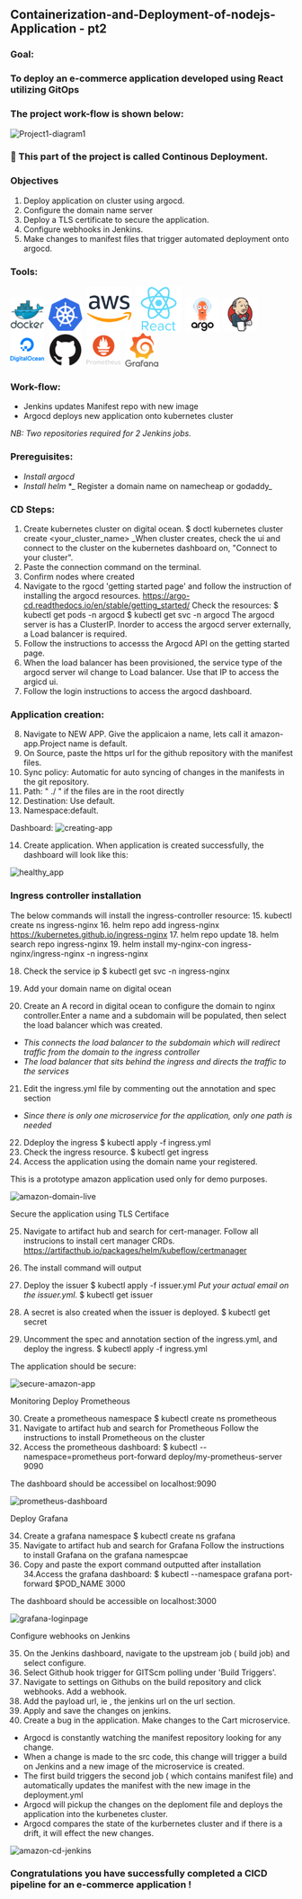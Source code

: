 ## Containerization-and-Deployment-of-nodejs-Application - pt2

### Goal:

### To deploy an e-commerce application developed using React utilizing GitOps 

### The project work-flow is shown below:


  ![Project1-diagram1](https://github.com/Noettie/End-to-End-automated-CI-CD-Pipeline-utilizing-GitOps-PART-ONE/assets/108426517/b56293f8-f11e-4745-80eb-edb06a1f4eb1) 


  
 ### :bookmark: This part of the project is called Continous Deployment. 

### Objectives

1. Deploy application on cluster using argocd.
2. Configure the domain name server
3. Deploy a TLS certificate to secure the application.
4. Configure webhooks in Jenkins.
5. Make changes to manifest files that trigger automated deployment onto argocd.

### Tools:

<div>
  <img src="https://github.com/devicons/devicon/blob/master/icons/docker/docker-original-wordmark.svg" width="60"/>&nbsp;
  <img src="https://github.com/devicons/devicon/blob/master/icons/kubernetes/kubernetes-plain.svg" width="60"/>&nbsp;
  <img src="https://github.com/devicons/devicon/blob/master/icons/amazonwebservices/amazonwebservices-original-wordmark.svg" width="80"/>&nbsp;
  <img src="https://github.com/devicons/devicon/blob/master/icons/react/react-original-wordmark.svg" width="80"/>&nbsp;
  <img src="https://github.com/devicons/devicon/blob/master/icons/argocd/argocd-original-wordmark.svg" width="60"/>&nbsp;
  <img src="https://github.com/devicons/devicon/blob/master/icons/jenkins/jenkins-original.svg" width="60"/>&nbsp;
  <img src="https://github.com/devicons/devicon/blob/master/icons/digitalocean/digitalocean-original-wordmark.svg" width="60"/>&nbsp;
  <img src="https://github.com/devicons/devicon/blob/master/icons/github/github-original.svg" width="60"/>&nbsp;
  <img src="https://github.com/devicons/devicon/blob/master/icons/prometheus/prometheus-original-wordmark.svg" width="60"/>&nbsp;
  <img src="https://github.com/devicons/devicon/blob/master/icons/grafana/grafana-original-wordmark.svg"  width="60"/>&nbsp;
<div>

### Work-flow:
* Jenkins updates Manifest repo with new image
* Argocd deploys new application onto kubernetes cluster

_NB: Two repositories required for 2 Jenkins jobs._

### Prereguisites:

* _Install argocd_
* _Install helm_
*_ Register a domain name on namecheap or godaddy_  

### CD Steps:

1. Create kubernetes cluster on digital ocean.
$ doctl kubernetes cluster create <your_cluster_name>
_When cluster creates, check the ui and connect to the cluster on the kubernetes dashboard on, "Connect to your cluster".
2. Paste the connection command on the terminal.
3. Confirm nodes where created
4. Navigate to the rgocd 'getting started page' and follow the instruction of installing the argocd resources. 
https://argo-cd.readthedocs.io/en/stable/getting_started/
Check the resources:
$ kubectl get pods -n argocd
$ kubectl get svc -n argocd
The argocd server is has a ClusterIP. Inorder to access the argocd server externally, a Load balancer is required.
5. Follow the instructions to accesss the Argocd API on the getting started page.
6. When the load balancer has been provisioned, the service type of the argocd server wil change to Load balancer. Use that IP to access the argicd ui.
7. Follow the login instructions to access the argocd dashboard.

### Application creation:
8. Navigate to NEW APP. Give the applicaion a name, lets call it amazon-app.Project name is default.
9. On Source, paste the https url for the github repository with the manifest files.
10. Sync policy: Automatic for auto syncing of changes in the manifests in the git repository.
11. Path: " ./ " if the files are in the root directly
12. Destination: Use default.
13. Namespace:default.

Dashboard:
![creating-app](https://github.com/Noettie/End-to-End-automated-CI-CD-Pipeline-utilizing-GitOps-PART-ONE/assets/108426517/92cebb14-8e26-4666-97dd-bfaa0dbb43b9)

14. Create application. When application is created successfully, the dashboard will look like this:

![healthy_app](https://github.com/Noettie/End-to-End-automated-CI-CD-Pipeline-utilizing-GitOps-PART-ONE/assets/108426517/cdfcf01d-80c2-4e3c-8108-90794701d96a)

### Ingress controller installation 

The below commands will install the ingress-controller resource:
15. kubectl create ns ingress-nginx
16.  helm repo add ingress-nginx https://kubernetes.github.io/ingress-nginx
17.  helm repo update
18.  helm search repo ingress-nginx
19.  helm install my-nginx-con ingress-nginx/ingress-nginx -n ingress-nginx

18. Check the service ip
$ kubectl get svc -n ingress-nginx


19. Add your domain name on digital ocean
20. Create an A record in digital ocean to configure the domain to nginx controller.Enter a name and a subdomain will be populated, then select the load balancer which was created.
* _This connects the load balancer to the subdomain which will redirect traffic from the domain to the ingress controller_
* _The load balancer that sits behind the ingress and directs the traffic to the services_
21. Edit the ingress.yml file by commenting out the annotation and spec section
* _Since there is only one microservice for the application, only one path is needed_
22. Ddeploy the ingress
$ kubectl apply -f ingress.yml
23. Check the ingress resource.
$ kubectl get ingress
24. Access the application using the domain name your registered. 

This is a prototype amazon application used only for demo purposes.

![amazon-domain-live](https://github.com/Noettie/End-to-End-automated-CI-CD-Pipeline-utilizing-GitOps-PART-ONE/assets/108426517/d9b5d43c-a020-4072-8920-de6d17e5c53d)


Secure the application using TLS Certiface

25. Navigate to artifact hub and search for cert-manager.
Follow all instrucions to install cert manager CRDs.
https://artifacthub.io/packages/helm/kubeflow/certmanager

26. The install command will output

27. Deploy the issuer
$ kubectl apply -f issuer.yml
_Put your actual email on the issuer.yml._
$ kubectl get issuer
28. A secret is also created when the issuer is deployed.
$ kubectl get secret
29. Uncomment the spec and annotation section of the ingress.yml, and deploy the ingress.
$ kubectl apply -f ingress.yml

The application should be secure:

![secure-amazon-app](https://github.com/Noettie/End-to-End-automated-CI-CD-Pipeline-utilizing-GitOps-PART-ONE/assets/108426517/e69ef427-7525-45da-988c-dcea8620bb49)

Monitoring
Deploy Prometheous

30. Create a prometheous namespace
$ kubectl create ns prometheous
32. Navigate to artifact hub and search for Prometheous
Follow the instructions to install Prometheous on the cluster
33. Access the prometheous dashboard:
$ kubectl --namespace=prometheus port-forward deploy/my-prometheus-server 9090

The dashboard should be accessibel on localhost:9090

![prometheus-dashboard](https://github.com/Noettie/End-to-End-automated-CI-CD-Pipeline-utilizing-GitOps-PART-ONE/assets/108426517/b5ecf116-55e0-473e-8a63-0af44b5b710b)

Deploy Grafana

34. Create a grafana namespace
$ kubectl create ns grafana
35. Navigate to artifact hub and search for Grafana
Follow the instructions to install Grafana on the grafana namespcae
33. Copy and paste the export command outputted after installation
34.Access the grafana dashboard:
$ kubectl --namespace grafana port-forward $POD_NAME 3000

The dashboard should be accessible on localhost:3000

![grafana-loginpage](https://github.com/Noettie/End-to-End-automated-CI-CD-Pipeline-utilizing-GitOps-PART-ONE/assets/108426517/2143831d-45d3-4f7b-84c2-de5096622a50)

Configure webhooks on Jenkins

35. On the Jenkins dashboard, navigate to the upstream job ( build job) and select configure.
36. Select Github hook trigger for GITScm polling under 'Build Triggers'.
37. Navigate to settings on Githubs on the build repository and click webhooks. Add a webhook.
38. Add the payload url, ie , the jenkins url on the url section.
39. Apply and save the changes on jenkins.
40. Create a bug in the application. Make changes to the Cart microservice.
* Argocd is constantly watching the manifest repository looking for any change.
* When a change is made to the src code, this change will trigger a build on Jenkins and a new image of the microservice is created.
* The first build triggers the second job ( which contains manifest file) and automatically updates the manifest with the new image in the deployment.yml
* Argocd will pickup the changes on the deploment file and deploys the application into the kurbenetes cluster.
* Argocd compares the state of the kurbernetes cluster and if there is a drift, it will effect the new changes.
  
![amazon-cd-jenkins](https://github.com/Noettie/End-to-End-automated-CI-CD-Pipeline-utilizing-GitOps-PART-ONE/assets/108426517/219956c0-0803-4f2f-b362-c4b8a68fd766)

### Congratulations you have successfully completed a CICD pipeline for an e-commerce application !




  

